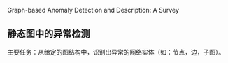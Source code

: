 Graph-based Anomaly Detection and Description: A Survey



## 静态图中的异常检测

主要任务：从给定的图结构中，识别出异常的网络实体（如：节点，边，子图）。


